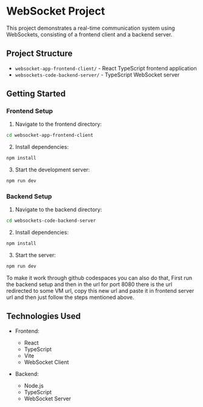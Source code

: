# WebSocket Project

This project demonstrates a real-time communication system using WebSockets, consisting of a frontend client and a backend server.

## Project Structure

- `websocket-app-frontend-client/` - React TypeScript frontend application
- `websockets-code-backend-server/` - TypeScript WebSocket server

## Getting Started

### Frontend Setup

1. Navigate to the frontend directory:
```bash
cd websocket-app-frontend-client
```

2. Install dependencies:
```bash
npm install
```

3. Start the development server:
```bash
npm run dev
```

### Backend Setup

1. Navigate to the backend directory:
```bash
cd websockets-code-backend-server
```

2. Install dependencies:
```bash
npm install
```

3. Start the server:
```bash
npm run dev
```

To make it work through github codespaces you can also do that, First run the backend setup and then in the url for port 8080 there is the url redirected to some VM url, copy this new url and paste it in frontend server url and then just follow the steps mentioned above. 

## Technologies Used

- Frontend:
  - React
  - TypeScript
  - Vite
  - WebSocket Client

- Backend:
  - Node.js
  - TypeScript
  - WebSocket Server
